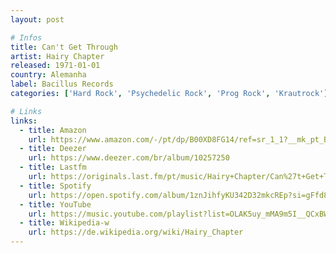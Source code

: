 ```yaml
---
layout: post

# Infos
title: Can't Get Through
artist: Hairy Chapter
released: 1971-01-01
country: Alemanha
label: Bacillus Records
categories: ['Hard Rock', 'Psychedelic Rock', 'Prog Rock', 'Krautrock']

# Links
links:
  - title: Amazon
    url: https://www.amazon.com/-/pt/dp/B00XD8FG14/ref=sr_1_1?__mk_pt_BR=%C3%85M%C3%85%C5%BD%C3%95%C3%91&dchild=1&keywords=Hairy+Chapter+%E2%80%8E%E2%80%93+Can%27t+Get+Through&qid=1615615486&sr=8-1
  - title: Deezer
    url: https://www.deezer.com/br/album/10257250
  - title: Lastfm
    url: https://originals.last.fm/pt/music/Hairy+Chapter/Can%27t+Get+Through
  - title: Spotify
    url: https://open.spotify.com/album/1znJihfyKU342D32mkcREp?si=gFfd81gHTf2YgExfUasLUw
  - title: YouTube
    url: https://music.youtube.com/playlist?list=OLAK5uy_mMA9m5I__QCxBWGzNmLT_nxcMaDErowak
  - title: Wikipedia-w
    url: https://de.wikipedia.org/wiki/Hairy_Chapter
---
```

